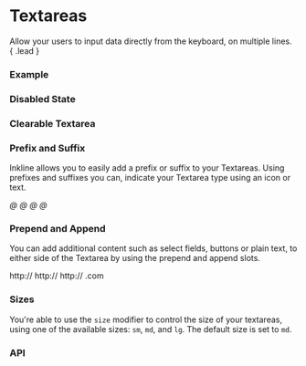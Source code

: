 # Textareas

Allow your users to input data directly from the keyboard, on multiple lines. { .lead }

### Example

<i-code-preview title="Basic Textarea" link="https://github.com/inkline/inkline/tree/master/src/components/Textarea">

<i-textarea v-model="textareaValue" placeholder="Type something.." />

<template slot="html">

~~~html
<i-textarea v-model="value" placeholder="Type something.." />
~~~

</template>
<template slot="js">

~~~js
export default {
  data () {
    return {
      value: ''
    };
  }
}
~~~

</template>
</i-code-preview>

### Disabled State

<i-code-preview title="Disabled Textarea" link="https://github.com/inkline/inkline/tree/master/src/components/Textarea">

<i-textarea v-model="disabledTextareaValue" placeholder="Type something.." disabled />

<template slot="html">

~~~html
<i-textarea v-model="value" placeholder="Type something.." disabled />
~~~

</template>
<template slot="js">

~~~js
export default {
  data () {
    return {
      value: ''
    };
  }
}
~~~

</template>
</i-code-preview>

### Clearable Textarea

<i-code-preview title="Clearable Textarea" link="https://github.com/inkline/inkline/tree/master/src/components/Textarea">

<i-textarea v-model="clearableTextareaValue" placeholder="Type something.." clearable />

<template slot="html">

~~~html
<i-textarea v-model="value" placeholder="Type something.." clearable />
~~~

</template>
<template slot="js">

~~~js
export default {
  data () {
    return {
      value: ''
    };
  }
}
~~~

</template>
</i-code-preview>

### Prefix and Suffix
Inkline allows you to easily add a prefix or suffix to your Textareas. Using prefixes and suffixes you can, indicate 
your Textarea type using an icon or text. 

<i-code-preview title="Textarea Prefix and Suffix" link="https://github.com/inkline/inkline/tree/master/src/components/Textarea">

<i-textarea v-model="prefixTextareaValue" placeholder="Type something.." class="_margin-bottom-1">
    <i slot="prefix" class="form-input-icon">@</i>
</i-textarea>

<i-textarea v-model="suffixTextareaValue" placeholder="Type something.." class="_margin-bottom-1">
    <i slot="suffix" class="form-input-icon">@</i>
</i-textarea>

<i-textarea v-model="prefixSuffixTextareaValue" placeholder="Type something..">
    <i slot="prefix" class="form-input-icon">@</i>
    <i slot="suffix" class="form-input-icon">@</i>
</i-textarea>

<template slot="html">

~~~html
<i-textarea v-model="value" placeholder="Type something..">
    <i slot="prefix" class="form-input-icon">@</i>
</i-textarea>
~~~
~~~html
<i-textarea v-model="value" placeholder="Type something..">
    <i slot="suffix" class="form-input-icon">@</i>
</i-textarea>
~~~
~~~html
<i-textarea v-model="value" placeholder="Type something..">
    <i slot="prefix" class="form-input-icon">@</i>
    <i slot="suffix" class="form-input-icon">@</i>
</i-textarea>
~~~

</template>
<template slot="js">

~~~js
export default {
  data () {
    return {
      value: 'Lorem ipsum dolor sit amet, consectetur adipiscing..'
    };
  }
}
~~~

</template>
</i-code-preview>

### Prepend and Append
You can add additional content such as select fields, buttons or plain text, to either side of the Textarea by using the prepend and append slots.

<i-code-preview title="Textarea Prepend and Append" link="https://github.com/inkline/inkline/tree/master/src/components/Textarea">

<i-textarea v-model="prependTextareaValue" placeholder="Type something.." class="_margin-bottom-1">
    <span slot="prepend" class="form-input-prepend">http://</span>
</i-textarea>

<i-textarea v-model="appendTextareaValue" placeholder="Type something.." class="_margin-bottom-1">
    <span slot="append" class="form-input-append">http://</span>
</i-textarea>

<i-textarea v-model="prependAppendTextareaValue" placeholder="Type something..">
    <span slot="prepend" class="form-input-prepend">http://</span>
    <span slot="append" class="form-input-append">.com</span>
</i-textarea>

<template slot="html">

~~~html
<i-textarea v-model="value" placeholder="Type something..">
    <span slot="prepend" class="form-input-prepend">http://</span>
</i-textarea>
~~~
~~~html
<i-textarea v-model="value" placeholder="Type something..">
    <span slot="append" class="form-input-append">.com</span>
</i-textarea>
~~~
~~~html
<i-textarea v-model="value" placeholder="Type something..">
    <span slot="prepend" class="form-input-prepend">http://</span>
    <span slot="append" class="form-input-append">.com</span>
</i-textarea>
~~~

</template>
<template slot="js">

~~~js
export default {
  data () {
    return {
      value: ''
    };
  }
}
~~~

</template>
</i-code-preview>


### Sizes
You're able to use the `size` modifier to control the size of your textareas, using one of the available sizes: `sm`, `md`, and `lg`. The default size is set to `md`.

<i-code-preview title="Textarea Sizes" link="https://github.com/inkline/inkline/tree/master/src/components/Textarea">

<i-textarea size="sm" v-model="smTextareaValue" placeholder="Type something small.." class="_margin-bottom-1" />
<i-textarea size="md" v-model="mdTextareaValue" placeholder="Type something medium.." class="_margin-bottom-1" />
<i-textarea size="lg" v-model="lgTextareaValue" placeholder="Type something large.." />

<template slot="html">

~~~html
<i-textarea size="sm" v-model="value" placeholder="Type something small.." />
~~~
~~~html
<i-textarea size="md" v-model="value" placeholder="Type something medium.." />
~~~
~~~html
<i-textarea size="lg" v-model="value" placeholder="Type something large.." />
~~~

</template>
<template slot="js">

~~~js
export default {
  data () {
    return {
      value: ''
    };
  }
}
~~~

</template>
</i-code-preview>


### API

<i-api-preview title="Textarea API" markup="i-textarea" expanded>
    <template slot="props">
        <table class="table -bordered">
            <thead>
                <tr>
                    <th>Property</th>
                    <th>Description</th>
                    <th>Type</th>
                    <th>Accepted</th>
                    <th>Default</th>
                </tr>
            </thead>
            <tbody>
                <tr>
                    <td>clearable</td>
                    <td>Sets the textarea as clearable. Clearable textareas have a clear icon when value a is provided.</td>
                    <td><code>Boolean</code></td>
                    <td><code>true</code>, <code>false</code></td>
                    <td><code>false</code></td>
                </tr>
                <tr>
                    <td>disabled</td>
                    <td>Sets the state of the textarea form component as disabled.</td>
                    <td><code>Boolean</code></td>
                    <td><code>true</code>, <code>false</code></td>
                    <td><code>false</code></td>
                </tr>
                <tr>
                    <td>placeholder</td>
                    <td>Sets the placeholder of the textarea form component.</td>
                    <td><code>String</code></td>
                    <td></td>
                    <td></td>
                </tr>
                <tr>
                    <td>readonly</td>
                    <td>Sets the state of the textarea form component as readonly.</td>
                    <td><code>Boolean</code></td>
                    <td><code>true</code>, <code>false</code></td>
                    <td><code>false</code></td>
                </tr>
                <tr>
                    <td>schema</td>
                    <td>Provides a schema binding to the textarea form component. See the <nuxt-link to="/docs/forms/form-validation">Form Validation</nuxt-link> documentation.</td>
                    <td><code>Object</code></td>
                    <td></td>
                    <td></td>
                </tr>
                <tr>
                    <td>size</td>
                    <td>Sets the size of the textarea form component.</td>
                    <td><code>String</code></td>
                    <td><code>sm</code>, <code>md</code>, <code>lg</code></td>
                    <td><code>md</code></td>
                </tr>
                <tr>
                    <td>value</td>
                    <td>Sets the value of the textarea form component. To be provided using the <code>v-model</code> directive.</td>
                    <td><code>String</code></td>
                    <td></td>
                    <td></td>
                </tr>
            </tbody>
        </table>
    </template>
    <template slot="slots">
        <table class="table -bordered _margin-bottom-0">
            <thead>
                <tr>
                    <th>Name</th>
                    <th>Description</th>
                </tr>
            </thead>
            <tbody>
                <tr>
                    <td>prepend</td>
                    <td>Slot for textarea prepend content. Prepended content appears before the textarea inside a button-like container.</td>
                </tr>
                <tr>
                    <td>append</td>
                    <td>Slot for textarea append content. Appended content appears after the textarea inside a button-like container.</td>
                </tr>
                <tr>
                    <td>prefix</td>
                    <td>Slot for textarea prefix content. The prefix content appears inside the textarea field, on the left side.</td>
                </tr>
                <tr>
                    <td>suffix</td>
                    <td>Slot for textarea suffix content. The suffix content appears inside the textarea field, on the right side.</td>
                </tr>
            </tbody>
        </table>
    </template>
    <template slot="events">
        <table class="table -bordered _margin-bottom-0">
            <thead>
                <tr>
                    <th>Name</th>
                    <th>Description</th>
                    <th>Prototype</th>
                </tr>
            </thead>
            <tbody>
                <tr>
                    <td>click</td>
                    <td>Emitted when textarea form component is clicked.</td>
                    <td><code>(event: Event) => {}</code></td>
                </tr>
                <tr>
                    <td>focus</td>
                    <td>Emitted when textarea form component is focused.</td>
                    <td><code>(event: Event) => {}</code></td>
                </tr>
                <tr>
                    <td>blur</td>
                    <td>Emitted when textarea form component is blurred.</td>
                    <td><code>(event: Event) => {}</code></td>
                </tr>
                <tr>
                    <td>change</td>
                    <td>Emitted when textarea form component value changes.</td>
                    <td><code>(value: String) => {}</code></td>
                </tr>
                <tr>
                    <td>input</td>
                    <td>Emitted when textarea form component value changes.</td>
                    <td><code>(value: String) => {}</code></td>
                </tr>
                <tr>
                    <td>mouseenter</td>
                    <td>Emitted when textarea form component is hovered.</td>
                    <td><code>(value: String) => {}</code></td>
                </tr>
                <tr>
                    <td>mouseleave</td>
                    <td>Emitted when textarea form component is not hovered anymore.</td>
                    <td><code>(value: String) => {}</code></td>
                </tr>
            </tbody>
        </table>
    </template>
</i-api-preview>
